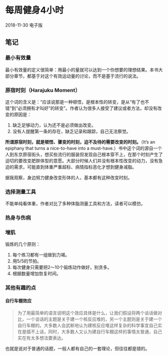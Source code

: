 # 每周健身4小时

2018-11-30 电子版

## 笔记

### 最小有效量

最小有效量的定义很简单：用最小的量就可以达到一个你想要的理想结果。本书大部分章节，都基于对这个有效运动量的讨论，而不是基于流行的说法。


### 原宿时刻（Harajuku Moment）

这个词的含义是：“应该说那是一种顿悟，是根本性的转变，是从“有了也不错”到“必须拥有才叫好”的转变”。作者认为很多人接受了建议或者方法，却没有改变的原因是：

1. 缺乏足够动力，认为还不是必须做出改变。
2. 没有人提醒第一条的存在，缺乏记录和跟踪，自己无法察觉。

**所谓原宿时刻，就是顿悟、骤变的时刻，迫不及待的需要改变的时刻。**（It’s an epiphany that turns a nice-to-have into a  must-have.）书中这个词的源自一个人到东京原宿街头，想买些流行的服装但发现自己根本穿不上，在那个时刻产生了迫切的要改变肥胖体型的意愿。大部分时候人们并没有根本性改变的动力，没有急迫的需求，可能直到体重严重超标、病情指标恶化才想到健身减脂。

据我观察，身边努力健身改变形体的人，基本都有这种改变时刻。

### 选择测量工具

不能单纯看体重，作者对比了多种体脂测量工具和方法，读者可以模仿。

### 热身与伤病

### 增肌

锻炼的几个原则：

1. 每个练习都有一组做到力竭。
2. 用5/5的节拍。
3. 每次健身只需要把2～10个锻炼动作做好，别贪多。
4. 根据数量增加恢复时间。

### 其他有趣的点

#### 自行车棚效应

> 为了用最简单的语言说明这个效应具体是什么，让我们假设将两个谈话做对比，一个谈话的主题是关于建一个核反应堆的，另一个主题则是关于建一个自行车棚的。大多数人会武断地认为建核反应堆这样复杂的科学事宜自己实在是插不上话，同时，大多数人又认为建自行车棚这样的事情太普通，自己实在有太多想法要表达。

也就是说对于普通的话题，一般人都有自己的一套理论，但往往都是错的。
